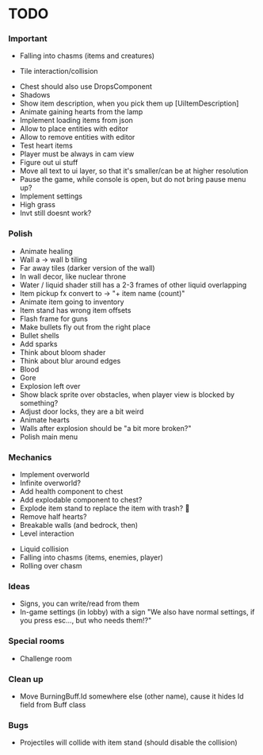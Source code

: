# TODO

### Important

* Falling into chasms (items and creatures)
 - Tile interaction/collision

* Chest should also use DropsComponent
* Shadows
* Show item description, when you pick them up [UiItemDescription]
* Animate gaining hearts from the lamp
* Implement loading items from json
* Allow to place entities with editor
* Allow to remove entities with editor
* Test heart items
* Player must be always in cam view
* Figure out ui stuff
* Move all text to ui layer, so that it's smaller/can be at higher resolution
* Pause the game, while console is open, but do not bring pause menu up?
* Implement settings
* High grass
* Invt still doesnt work?

### Polish

* Animate healing
* Wall a -> wall b tiling
* Far away tiles (darker version of the wall)
* In wall decor, like nuclear throne
* Water / liquid shader still has a 2-3 frames of other liquid overlapping
* Item pickup fx convert to -> "+ item name (count)"
* Animate item going to inventory
* Item stand has wrong item offsets
* Flash frame for guns
* Make bullets fly out from the right place
* Bullet shells
* Add sparks
* Think about bloom shader
* Think about blur around edges
* Blood
* Gore
* Explosion left over
* Show black sprite over obstacles, when player view is blocked by something?
* Adjust door locks, they are a bit weird
* Animate hearts
* Walls after explosion should be "a bit more broken?"
* Polish main menu

### Mechanics

* Implement overworld
* Infinite overworld?
* Add health component to chest
* Add explodable component to chest?
* Explode item stand to replace the item with trash? :thinking:
* Remove half hearts?
* Breakable walls (and bedrock, then)
* Level interaction
 + Liquid collision
 + Falling into chasms (items, enemies, player)
 + Rolling over chasm

### Ideas

* Signs, you can write/read from them
* In-game settings (in lobby) with a sign "We also have normal settings, if you press esc..., but who needs them!?"

### Special rooms

* Challenge room

### Clean up

* Move BurningBuff.Id somewhere else (other name), cause it hides Id field from Buff class

### Bugs

* Projectiles will collide with item stand (should disable the collision)